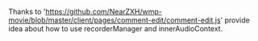 Thanks to 'https://github.com/NearZXH/wmp-movie/blob/master/client/pages/comment-edit/comment-edit.js' provide idea about how to use recorderManager and innerAudioContext.
